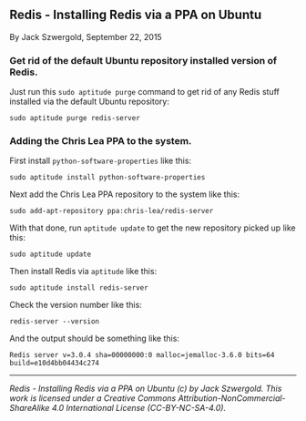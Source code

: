 ## Redis - Installing Redis via a PPA on Ubuntu

By Jack Szwergold, September 22, 2015

### Get rid of the default Ubuntu repository installed version of Redis.

Just run this `sudo aptitude purge` command to get rid of any Redis stuff installed via the default Ubuntu repository:

    sudo aptitude purge redis-server

### Adding the Chris Lea PPA to the system.

First install `python-software-properties` like this:

    sudo aptitude install python-software-properties

Next add the Chris Lea PPA repository to the system like this:

	sudo add-apt-repository ppa:chris-lea/redis-server
	
With that done, run `aptitude update` to get the new repository picked up like this:

	sudo aptitude update
	
Then install Redis via `aptitude` like this:

	sudo aptitude install redis-server

Check the version number like this:

	redis-server --version

And the output should be something like this:

	Redis server v=3.0.4 sha=00000000:0 malloc=jemalloc-3.6.0 bits=64 build=e10d4bb04434c274

***

*Redis - Installing Redis via a PPA on Ubuntu (c) by Jack Szwergold. This work is licensed under a Creative Commons Attribution-NonCommercial-ShareAlike 4.0 International License (CC-BY-NC-SA-4.0).*
